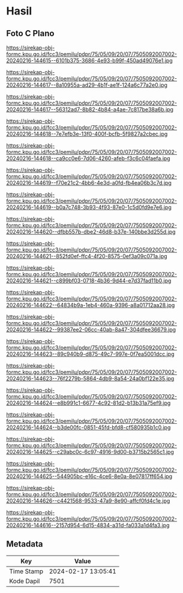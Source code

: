 # Hasil

## Foto C Plano

https://sirekap-obj-formc.kpu.go.id/fcc3/pemilu/pdpr/75/05/09/20/07/7505092007002-20240216-144615--6101b375-3686-4e93-b99f-450ad49076e1.jpg

https://sirekap-obj-formc.kpu.go.id/fcc3/pemilu/pdpr/75/05/09/20/07/7505092007002-20240216-144617--8a10955a-ad29-4b1f-ae1f-124a6c77a2e0.jpg

https://sirekap-obj-formc.kpu.go.id/fcc3/pemilu/pdpr/75/05/09/20/07/7505092007002-20240216-144617--56312ad7-8b82-4b84-a4ae-7c817be38a6b.jpg

https://sirekap-obj-formc.kpu.go.id/fcc3/pemilu/pdpr/75/05/09/20/07/7505092007002-20240216-144618--7e7efb3e-13f0-400f-bcfb-5f9827a2cbec.jpg

https://sirekap-obj-formc.kpu.go.id/fcc3/pemilu/pdpr/75/05/09/20/07/7505092007002-20240216-144618--ca9cc0e6-7d06-4260-afeb-f3c6c04faefa.jpg

https://sirekap-obj-formc.kpu.go.id/fcc3/pemilu/pdpr/75/05/09/20/07/7505092007002-20240216-144619--f70e21c2-4bb6-4e3d-a0fd-fb4ea06b3c7d.jpg

https://sirekap-obj-formc.kpu.go.id/fcc3/pemilu/pdpr/75/05/09/20/07/7505092007002-20240216-144619--b0a7c748-3b93-4f93-87e0-1c5d0fd9e7e6.jpg

https://sirekap-obj-formc.kpu.go.id/fcc3/pemilu/pdpr/75/05/09/20/07/7505092007002-20240216-144620--dfbb557b-dbe2-46d8-b37e-140bbe3d255d.jpg

https://sirekap-obj-formc.kpu.go.id/fcc3/pemilu/pdpr/75/05/09/20/07/7505092007002-20240216-144621--852fd0ef-ffc4-4f20-8575-0ef3a09c071a.jpg

https://sirekap-obj-formc.kpu.go.id/fcc3/pemilu/pdpr/75/05/09/20/07/7505092007002-20240216-144621--c899bf03-0718-4b36-9d44-e7d37fad11b0.jpg

https://sirekap-obj-formc.kpu.go.id/fcc3/pemilu/pdpr/75/05/09/20/07/7505092007002-20240216-144622--64834b9a-1eb4-460a-9396-a8a01712aa28.jpg

https://sirekap-obj-formc.kpu.go.id/fcc3/pemilu/pdpr/75/05/09/20/07/7505092007002-20240216-144622--99387ee2-06cc-40ab-8a47-304dfee36679.jpg

https://sirekap-obj-formc.kpu.go.id/fcc3/pemilu/pdpr/75/05/09/20/07/7505092007002-20240216-144623--89c940b9-d875-49c7-997e-0f7ea5001dcc.jpg

https://sirekap-obj-formc.kpu.go.id/fcc3/pemilu/pdpr/75/05/09/20/07/7505092007002-20240216-144623--76f2279b-5864-4db9-8a54-24a0bf122e35.jpg

https://sirekap-obj-formc.kpu.go.id/fcc3/pemilu/pdpr/75/05/09/20/07/7505092007002-20240216-144624--e8b991c1-6677-4c92-81d2-b13b31a75ef9.jpg

https://sirekap-obj-formc.kpu.go.id/fcc3/pemilu/pdpr/75/05/09/20/07/7505092007002-20240216-144624--b3de00fc-0851-45fd-bfd8-cf580935b1c0.jpg

https://sirekap-obj-formc.kpu.go.id/fcc3/pemilu/pdpr/75/05/09/20/07/7505092007002-20240216-144625--c29abc0c-6c97-4916-9d00-b3715b2565c1.jpg

https://sirekap-obj-formc.kpu.go.id/fcc3/pemilu/pdpr/75/05/09/20/07/7505092007002-20240216-144625--544905bc-e16c-4ce6-8e0a-8e07817ff654.jpg

https://sirekap-obj-formc.kpu.go.id/fcc3/pemilu/pdpr/75/05/09/20/07/7505092007002-20240216-144626--c4421568-9533-47a9-8e90-affcf0fd4c1e.jpg

https://sirekap-obj-formc.kpu.go.id/fcc3/pemilu/pdpr/75/05/09/20/07/7505092007002-20240216-144616--2157d954-6d15-4834-a31d-fa033a1d4fa3.jpg


## Metadata

| Key        | Value               |
| ---------- | ------------------- |
| Time Stamp | 2024-02-17 13:05:41 |
| Kode Dapil | 7501                |



